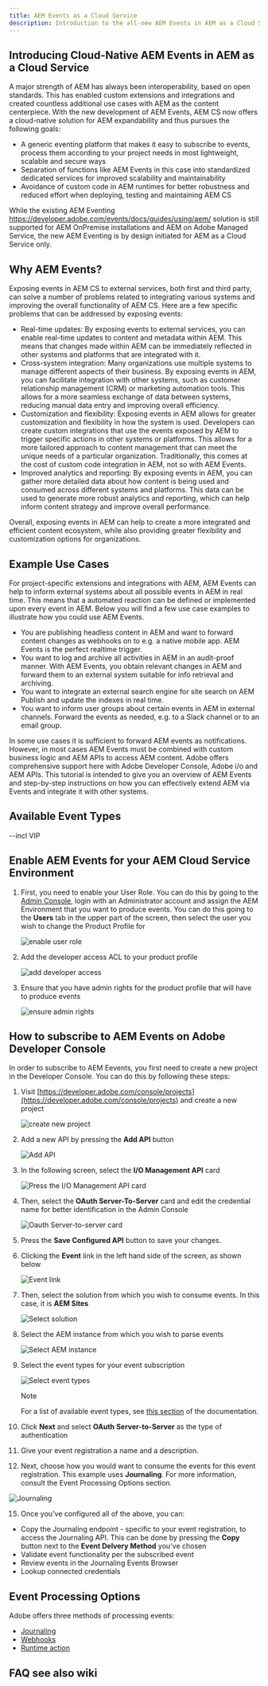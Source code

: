 ```yaml
---
title: AEM Events as a Cloud Service
description: Introduction to the all-new AEM Events in AEM as a Cloud Service
---
```


## Introducing Cloud-Native AEM Events in AEM as a Cloud Service

A major strength of AEM has always been interoperability, based on open standards. This has enabled custom extensions and integrations and created countless additional use cases with AEM as the content centerpiece. With the new development of AEM Events, AEM CS now offers a cloud-native solution for AEM expandability and thus pursues the following goals:

- A generic eventing platform that makes it easy to subscribe to events, process them according to your project needs in most lightweight, scalable and secure ways
- Separation of functions like AEM Events in this case into standardized dedicated services for improved scalability and maintainability
- Avoidance of custom code in AEM runtimes for better robustness and reduced effort when deploying, testing and maintaining AEM CS

While the existing AEM Eventing https://developer.adobe.com/events/docs/guides/using/aem/ solution is still supported for AEM OnPremise installations and AEM on Adobe Managed Service, the new AEM Eventing is by design initiated for AEM as a Cloud Service only. 

## Why AEM Events?

Exposing events in AEM CS to external services, both first and third party, can solve a number of problems related to integrating various systems and improving the overall functionality of AEM CS. Here are a few specific problems that can be addressed by exposing events:

- Real-time updates: By exposing events to external services, you can enable real-time updates to content and metadata within AEM. This means that changes made within AEM can be immediately reflected in other systems and platforms that are integrated with it.
- Cross-system integration: Many organizations use multiple systems to manage different aspects of their business. By exposing events in AEM, you can facilitate integration with other systems, such as customer relationship management (CRM) or marketing automation tools. This allows for a more seamless exchange of data between systems, reducing manual data entry and improving overall efficiency.
- Customization and flexibility: Exposing events in AEM allows for greater customization and flexibility in how the system is used. Developers can create custom integrations that use the events exposed by AEM to trigger specific actions in other systems or platforms. This allows for a more tailored approach to content management that can meet the unique needs of a particular organization. Traditionally, this comes at the cost of custom code integration in AEM, not so with AEM Events.
- Improved analytics and reporting: By exposing events in AEM, you can gather more detailed data about how content is being used and consumed across different systems and platforms. This data can be used to generate more robust analytics and reporting, which can help inform content strategy and improve overall performance.

Overall, exposing events in AEM can help to create a more integrated and efficient content ecosystem, while also providing greater flexibility and customization options for organizations.

## Example Use Cases 
 
For project-specific extensions and integrations with AEM, AEM Events can help to inform external systems about all possible events in AEM in real time. This means that a automated reaction can be defined or implemented upon every event in AEM. Below you will find a few use case examples to illustrate how you could use AEM Events.

- You are publishing headless content in AEM and want to forward content changes as webhooks on to e.g. a native mobile app. AEM Events is the perfect realtime trigger.
- You want to log and archive all activities in AEM in an audit-proof manner. With AEM Events, you obtain relevant changes in AEM and forward them to an external system suitable for info retrieval and archiving.
- You want to integrate an external search engine for site search on AEM Publish and update the indexes in real time.
- You want to inform user groups about certain events in AEM in external channels. Forward the events as needed, e.g. to a Slack channel or to an email group.

In some use cases it is sufficient to forward AEM events as notifications. However, in most cases AEM Events must be combined with custom business logic and AEM APIs to access AEM content. Adobe offers comprehensive support here with Adobe Developer Console, Adobe i/o and AEM APIs. This tutorial is intended to give you an overview of AEM Events and step-by-step instructions on how you can effectively extend AEM via Events and integrate it with other systems.

## Available Event Types
--incl VIP
## Enable AEM Events for your AEM Cloud Service Environment

1. First, you need to enable your User Role. You can do this by going to the [Admin Console](https://adminconsole.adobe.com/), login with an Administrator account and assign the AEM Environment that you want to produce events. You can do this going to the **Users** tab in the upper part of the screen, then select the user you wish to change the Product Profile for

   ![enable user role](/src/pages/guides/events/images/1.png)

2. Add the developer access ACL to your product profile

   ![add developer access](https://github.com/AdobeDocs/experience-manager-apis/blob/initial_dump/src/pages/guides/events/images/2.png)        
   
3. Ensure that you have admin rights for the product profile that will have to produce events

   ![ensure admin rights](https://github.com/AdobeDocs/experience-manager-apis/blob/initial_dump/src/pages/guides/events/images/3.png)

## How to subscribe to AEM Events on Adobe Developer Console

In order to subscribe to AEM Eevents, you first need to create a new project in the Developer Console. You can do this by following these steps:

1. Visit [https://developer.adobe.com/console/projects](https://developer.adobe.com/console/projects) and create a new project

   ![create new project](https://github.com/AdobeDocs/experience-manager-apis/blob/initial_dump/src/pages/guides/events/images/4.png)
   
2. Add a new API by pressing the **Add API** button

   ![Add API](https://github.com/AdobeDocs/experience-manager-apis/blob/initial_dump/src/pages/guides/events/images/5.png)
   
3. In the following screen, select the **I/O Management API** card

   ![Press the I/O Management API card](https://github.com/AdobeDocs/experience-manager-apis/blob/initial_dump/src/pages/guides/events/images/6.png)
     
4. Then, select the **OAuth Server-To-Server** card and edit the credential name for better identification in the Admin Console

   ![Oauth Server-to-server card](https://github.com/AdobeDocs/experience-manager-apis/blob/initial_dump/src/pages/guides/events/images/7.png)
   
5. Press the **Save Configured API** button to save your changes.
6. Clicking the **Event** link in the left hand side of the screen, as shown below

   ![Event link](https://github.com/AdobeDocs/experience-manager-apis/blob/initial_dump/src/pages/guides/events/images/8.png)
   
7. Then, select the solution from which you wish to consume events. In this case, it is **AEM Sites**

   ![Select solution](https://github.com/AdobeDocs/experience-manager-apis/blob/initial_dump/src/pages/guides/events/images/9.png)
      
8. Select the AEM instance from which you wish to parse events

   ![Select AEM instance](https://github.com/AdobeDocs/experience-manager-apis/blob/initial_dump/src/pages/guides/events/images/10.png)
   
9. Select the event types for your event subscription

   ![Select event types](https://github.com/AdobeDocs/experience-manager-apis/blob/initial_dump/src/pages/guides/events/images/11.png)    
   
   >[!NOTE]
   >
   >For a list of available event types, see [this section](#available-event-types) of the documentation.

10. Click **Next** and select **OAuth Server-to-Server** as the type of authentication
11. Give your event registration a name and a description.
12. Next, choose how you would want to consume the events for this event registration. This example uses **Journaling**. For more information, consult the Event Processing Options section.

   ![Journaling](https://github.com/AdobeDocs/experience-manager-apis/blob/initial_dump/src/pages/guides/events/images/12.png)
   
15. Once you've configured all of the above, you can:

   * Copy the Journaling endpoint - specific to your event registration, to access the Journaling API. This can be  done by pressing the **Copy** button next to the **Event Delvery Method** you've chosen
   * Validate event functionality per the subscribed event  
   * Review events in the Journaling Events Browser
   * Lookup connected credentials
 
## Event Processing Options

Adobe offers three methods of processing events:

* [Journaling](https://developer.adobe.com/events/docs/guides/journaling_intro/)
* [Webhooks](https://developer.adobe.com/events/docs/guides/)
* [Runtime action](https://developer.adobe.com/runtime/docs/guides/overview/what_is_runtime/)

## FAQ see also wiki

